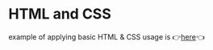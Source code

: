 # HTML and CSS
example of applying basic HTML & CSS usage is :point_right:[here](https://github.com/Bainoff/html_and_css/blob/main/recipe.html):point_left:

